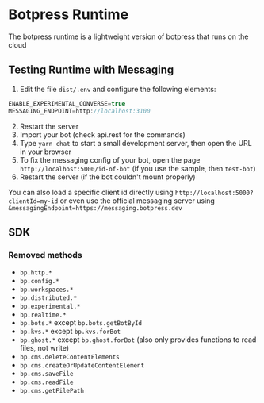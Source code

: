 # Botpress Runtime

The botpress runtime is a lightweight version of botpress that runs on the cloud

## Testing Runtime with Messaging

1. Edit the file `dist/.env` and configure the following elements:

```js
ENABLE_EXPERIMENTAL_CONVERSE=true
MESSAGING_ENDPOINT=http://localhost:3100
```

2. Restart the server
3. Import your bot (check api.rest for the commands)
4. Type `yarn chat` to start a small development server, then open the URL in your browser
5. To fix the messaging config of your bot, open the page `http://localhost:5000/id-of-bot` (if you use the sample, then `test-bot`)
6. Restart the server (if the bot couldn't mount properly)

You can also load a specific client id directly using `http://localhost:5000?clientId=my-id` or even use the official messaging server using `&messagingEndpoint=https://messaging.botpress.dev`

## SDK

### Removed methods

- `bp.http.*`
- `bp.config.*`
- `bp.workspaces.*`
- `bp.distributed.*`
- `bp.experimental.*`
- `bp.realtime.*`
- `bp.bots.*` except `bp.bots.getBotById`
- `bp.kvs.*` except `bp.kvs.forBot`
- `bp.ghost.*` except `bp.ghost.forBot` (also only provides functions to read files, not write)
- `bp.cms.deleteContentElements`
- `bp.cms.createOrUpdateContentElement`
- `bp.cms.saveFile`
- `bp.cms.readFile`
- `bp.cms.getFilePath`
